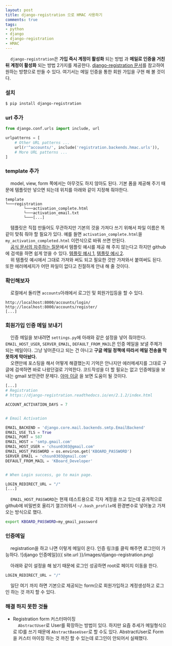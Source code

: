 ```yaml
---
layout: post
title: django-registration 으로 HMAC 사용하기
comments: true
tags:
- python
- django
- django-registration
- HMAC
---
```

&nbsp;&nbsp;&nbsp; `django-registration`은 **가입 즉시 계정이 활성화** 되는 방법 과 **메일로 인증을 거친 뒤 계정이 활성화** 되는 방법 2가지를 제공한다. [django-registration 문서](http://django-registration.readthedocs.io/en/2.1.1/index.html)를 참고하여 원하는 방향으로 만들 수 있다. 여기서는 메일 인증을 통한 회원 가입을 구현 해 볼 것이다.

### **설치**

``` bash
$ pip install django-registration
```

### **url 추가**

``` python
from django.conf.urls import include, url

urlpatterns = [
    # Other URL patterns ...
    url(r'^accounts/', include('registration.backends.hmac.urls')),
    # More URL patterns ...
]
```

### **template 추가**
&nbsp;&nbsp;&nbsp; model, view, form 쪽에서는 아무것도 하지 않아도 된다. 기본 폼을 제공해 주기 때문에 템플릿만 넣으면 되는데 위치를 아래와 같이 지정해 줘야한다.

```
template
└───registration
        └───activation_complete.html
        └───activation_email.txt
        └───[...]
```

&nbsp;&nbsp;&nbsp; 템플릿은 직접 만들어도 무관하지만 기본의 것을 가져다 쓰기 위해서 파일 이름은 똑같이 맞춰 줘야 할 필요가 있다. 예를 들면 `activation_complete.html`을 `my_activation_completed.html` 이런식으로 바꿔 쓰면 안된다.    
&nbsp;&nbsp;&nbsp; [공식 문서의 자주하는 질문](http://django-registration.readthedocs.io/en/2.1.1/faq.html)에서 템플릿 예시를 제공 해 주지 않는다고 하지만 github에 검색을 하면 쉽게 얻을 수 있다. [템플릿 예시 1](https://github.com/macropin/django-registration/tree/master/registration/templates/registration), [템플릿 예시 2](https://github.com/macdhuibh/django-registration-templates/tree/master/registration).        
&nbsp;&nbsp;&nbsp; 위 템플릿 예시에서 그대로 가져와 써도 되고 필요한 것만 가져와서 붙여써도 된다. 또한 에러메세지가 어떤 파일이 없다고 친절하게 안내 해 줄 것이다.

### **확인해보자**
&nbsp;&nbsp;&nbsp; 로컬에서 돌리면 `accounts`아래에서 로그인 및 회원가입등을 할 수 있다.

```
http://localhost:8000/accounts/login/
http://localhost:8000/accounts/register/
[...]
```

### **회원가입 인증 메일 보내기**
&nbsp;&nbsp;&nbsp; 인증 메일을 보내려면 `settings.py`에 아래와 같은 설정을 넣어 줘야한다. `EMAIL_HOST_USER`, `SERVER_EMAIL`, `DEFAULT_FROM_MAIL`은 인증 메일을 보낼 주체가 되는 메일이다. 그냥 넣어준다고 되는 건 아니고 **구글 메일 정책에 따라서 메일 전송을 막 못하게 막아놨다.**        
&nbsp;&nbsp;&nbsp; 오랜만에 포스팅을 해서 어떻게 해결했는지 기억은 안나지만 에러메세지를 그대로 구글에 검색하면 바로 나왔던걸로 기억한다. 코드작성을 더 할 필요는 없고 인증메일을 보내는 gmail 보안관련 문제다. [아마 이글](https://www.wpsitecare.com/gmail-smtp-settings/) 을 보면 도움이 될 것이다.     

``` python
[...]
# Registration
# https://django-registration.readthedocs.io/en/2.1.2/index.html

ACCOUNT_ACTIVATION_DAYS = 7


# Email Activation

EMAIL_BACKEND = 'django.core.mail.backends.smtp.EmailBackend'
EMAIL_USE_TLS = True
EMAIL_PORT = 587
EMAIL_HOST = 'smtp.gmail.com'
EMAIL_HOST_USER = 'chsun0303@gmail.com'
EMAIL_HOST_PASSWORD = os.environ.get('KBOARD_PASSWORD')
SERVER_EMAIL = 'chsun0303@gmail.com'
DEFAULT_FROM_MAIL = 'KBoard_Developer'


# When Login success, go to main page.

LOGIN_REDIRECT_URL = "/"
[...]
```

&nbsp;&nbsp;&nbsp; `EMAIL_HOST_PASSWORD`는 현재 테스트용으로 각자 계정을 쓰고 있는데 공개적으로 github에 비밀번호 올리기 껄끄러워서 `~/.bash_profile`에 환경변수로 넣어놓고 가져오는 방식으로 했다.

``` bash
export KBOARD_PASSWORD=my_gmail_password
```

### **인증메일**
&nbsp;&nbsp;&nbsp; registration을 하고 나면 이렇게 메일이 온다. 인증 링크를 클릭 해주면 로그인이 가능하다.
![django 인증메일]({{ site.url }}/images/django-registration.png)

&nbsp;&nbsp;&nbsp; 아래와 같이 설정을 해 놨기 때문에 로그인 성공하면 root로 페이지 이동을 한다.

``` python
LOGIN_REDIRECT_URL = "/"
```

&nbsp;&nbsp;&nbsp; 일단 여기 까지 하면 기본으로 제공되는 form으로 회원가입하고 계정생성하고 로그인 하는 것 까지 할 수 있다.

### **해결 하지 못한 것들**
* Registration form 커스터마이징       
&nbsp;&nbsp;&nbsp; `AbstractUser`로 User를 확장하는 방법이 있다. 하지만 요즘 추세가 메일형식으로 ID를 쓰기 때문에 `AbstractBaseUser`로 할 수도 있다. AbstractUser로 Form을 커스터 마이징 하는 것 까진 할 수 있는데 로그인이 안되어서 실패했다.
